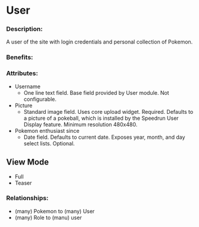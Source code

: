 # User

### Description:

A user of the site with login credentials and personal collection of Pokemon.

### Benefits:

### Attributes:

* Username
    - One line text field. Base field provided by User module. Not configurable.
* Picture
    - Standard image field. Uses core upload widget. Required. Defaults to a
      picture of a pokeball, which is installed by the Speedrun User Display
      feature. Minimum resolution 480x480.
* Pokemon enthusiast since
    - Date field. Defaults to current date. Exposes year, month, and day select
      lists. Optional.

## View Mode

* Full
* Teaser

### Relationships:

* (many) Pokemon to (many) User
* (many) Role to (manu) user

